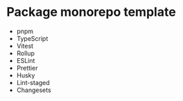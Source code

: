 # Package monorepo template

- pnpm
- TypeScript
- Vitest
- Rollup
- ESLint
- Prettier
- Husky
- Lint-staged
- Changesets
